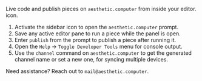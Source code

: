 Live code and publish pieces on `aesthetic.computer` from inside your editor.
icon.

1. Activate the sidebar icon to open the `aesthetic.computer` prompt.
2. Save any active editor pane to run a piece while the panel is open.
3. Enter `publish` from the prompt to publish a piece after running it.
4. Open the `Help` -> `Toggle Developer Tools` menu for console output.
5. Use the `channel` command on `aesthetic.computer` to
   get the generated channel name or set a new one, for syncing multiple devices.

Need assistance? Reach out to `mail@aesthetic.computer`.
